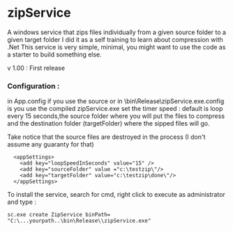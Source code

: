 # zipService
A windows service that zips files individually from a given source folder to a given target folder 
I did it as a self training to learn about compression with .Net
This service is very simple, minimal, you might want to use the code as a starter to build something else.


v 1.00 : First release

### Configuration :
in App.config if you use the source or in \bin\Release\zipService.exe.config is you use the compiled zipService.exe
set the timer speed : default is loop every 15 seconds,the source folder where you will put the files to compress and the destination folder (targetFolder) where the sipped files will go.

Take notice that the source files are destroyed in the process
(I don't assume any guaranty for that)

```
  <appSettings>
    <add key="loopSpeedInSeconds" value="15" />
    <add key="sourceFolder" value ="c:\testzip\"/>
    <add key="targetFolder" value="c:\testzip\done\"/>
  </appSettings>
```
To install the service, search for cmd, right click to execute as administrator and type :
```
sc.exe create ZipService binPath= "C:\...yourpath..\bin\Release\\zipService.exe"
```

